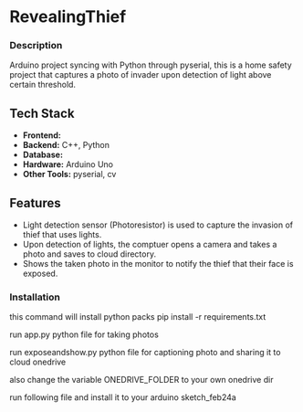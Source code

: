 # RevealingThief

### Description
Arduino project syncing with Python through pyserial, this is a home safety project that captures a photo of invader upon detection of light above certain threshold. 

## Tech Stack
- **Frontend:** 
- **Backend:** C++, Python
- **Database:** 
- **Hardware:** Arduino Uno
- **Other Tools:**  pyserial, cv

## Features
- Light detection sensor (Photoresistor) is used to capture the invasion of thief that uses lights.
- Upon detection of lights, the comptuer opens a camera and takes a photo and saves to cloud directory.
- Shows the taken photo in the monitor to notify the thief that their face is exposed.

### Installation
this command will install python packs
pip install -r requirements.txt

run app.py python file for taking photos

run exposeandshow.py python file for captioning photo and sharing it to cloud onedrive

also change the variable ONEDRIVE_FOLDER to your own onedrive dir

run following file and install it to your arduino
sketch_feb24a
